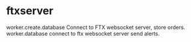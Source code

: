 # ftxserver
worker.create.database Connect to FTX websocket server, store orders.
worker.database connect to ftx websocket server send alerts.
